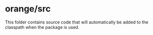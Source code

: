 # orange/src

This folder contains source code that will automatically be added to the classpath when
the package is used.

